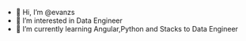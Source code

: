 - 👋 Hi, I’m @evanzs
- 👀 I’m interested in Data Engineer
- 🌱 I’m currently learning Angular,Python and Stacks to Data Engineer
  
<!---
evanzs/evanzs is a ✨ special ✨ repository because its `README.md` (this file) appears on your GitHub profile.
You can click the Preview link to take a look at your changes.
--->
